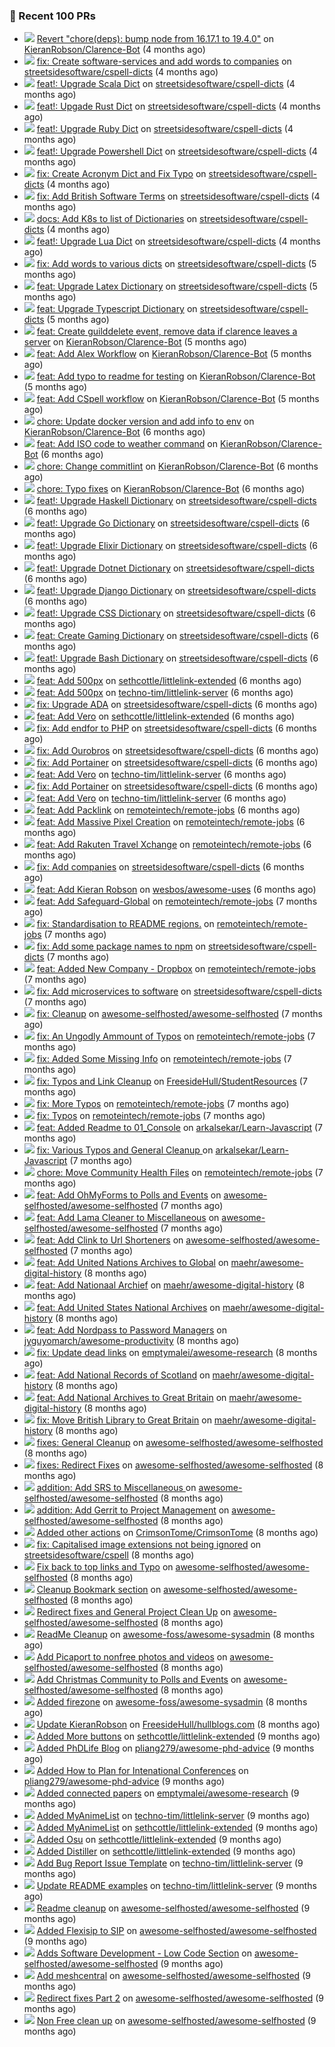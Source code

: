 ### 🔨 Recent 100 PRs

- ![](../assets/pr-merged.svg) [Revert &#34;chore(deps): bump node from 16.17.1 to 19.4.0&#34;](https://github.com/KieranRobson/Clarence-Bot/pull/168) on [KieranRobson/Clarence-Bot](https://github.com/KieranRobson/Clarence-Bot) (4 months ago)
- ![](../assets/pr-merged.svg) [fix: Create software-services and add words to companies](https://github.com/streetsidesoftware/cspell-dicts/pull/1790) on [streetsidesoftware/cspell-dicts](https://github.com/streetsidesoftware/cspell-dicts) (4 months ago)
- ![](../assets/pr-merged.svg) [feat!: Upgrade Scala Dict](https://github.com/streetsidesoftware/cspell-dicts/pull/1757) on [streetsidesoftware/cspell-dicts](https://github.com/streetsidesoftware/cspell-dicts) (4 months ago)
- ![](../assets/pr-merged.svg) [feat!: Upgade Rust Dict](https://github.com/streetsidesoftware/cspell-dicts/pull/1752) on [streetsidesoftware/cspell-dicts](https://github.com/streetsidesoftware/cspell-dicts) (4 months ago)
- ![](../assets/pr-merged.svg) [feat!: Upgrade Ruby Dict](https://github.com/streetsidesoftware/cspell-dicts/pull/1748) on [streetsidesoftware/cspell-dicts](https://github.com/streetsidesoftware/cspell-dicts) (4 months ago)
- ![](../assets/pr-merged.svg) [feat!: Upgrade Powershell Dict](https://github.com/streetsidesoftware/cspell-dicts/pull/1746) on [streetsidesoftware/cspell-dicts](https://github.com/streetsidesoftware/cspell-dicts) (4 months ago)
- ![](../assets/pr-merged.svg) [fix: Create Acronym Dict and Fix Typo](https://github.com/streetsidesoftware/cspell-dicts/pull/1745) on [streetsidesoftware/cspell-dicts](https://github.com/streetsidesoftware/cspell-dicts) (4 months ago)
- ![](../assets/pr-merged.svg) [fix: Add British Software Terms](https://github.com/streetsidesoftware/cspell-dicts/pull/1744) on [streetsidesoftware/cspell-dicts](https://github.com/streetsidesoftware/cspell-dicts) (4 months ago)
- ![](../assets/pr-merged.svg) [docs: Add K8s to list of Dictionaries](https://github.com/streetsidesoftware/cspell-dicts/pull/1742) on [streetsidesoftware/cspell-dicts](https://github.com/streetsidesoftware/cspell-dicts) (4 months ago)
- ![](../assets/pr-merged.svg) [feat!: Upgrade Lua Dict](https://github.com/streetsidesoftware/cspell-dicts/pull/1740) on [streetsidesoftware/cspell-dicts](https://github.com/streetsidesoftware/cspell-dicts) (4 months ago)
- ![](../assets/pr-merged.svg) [fix: Add words to various dicts](https://github.com/streetsidesoftware/cspell-dicts/pull/1721) on [streetsidesoftware/cspell-dicts](https://github.com/streetsidesoftware/cspell-dicts) (5 months ago)
- ![](../assets/pr-merged.svg) [feat: Upgrade Latex Dictionary](https://github.com/streetsidesoftware/cspell-dicts/pull/1714) on [streetsidesoftware/cspell-dicts](https://github.com/streetsidesoftware/cspell-dicts) (5 months ago)
- ![](../assets/pr-merged.svg) [feat: Upgrade Typescript Dictionary](https://github.com/streetsidesoftware/cspell-dicts/pull/1713) on [streetsidesoftware/cspell-dicts](https://github.com/streetsidesoftware/cspell-dicts) (5 months ago)
- ![](../assets/pr-merged.svg) [feat: Create guilddelete event, remove data if clarence leaves a server](https://github.com/KieranRobson/Clarence-Bot/pull/121) on [KieranRobson/Clarence-Bot](https://github.com/KieranRobson/Clarence-Bot) (5 months ago)
- ![](../assets/pr-merged.svg) [feat: Add Alex Workflow](https://github.com/KieranRobson/Clarence-Bot/pull/119) on [KieranRobson/Clarence-Bot](https://github.com/KieranRobson/Clarence-Bot) (5 months ago)
- ![](../assets/pr-closed.svg) [feat: Add typo to readme for testing](https://github.com/KieranRobson/Clarence-Bot/pull/118) on [KieranRobson/Clarence-Bot](https://github.com/KieranRobson/Clarence-Bot) (5 months ago)
- ![](../assets/pr-merged.svg) [feat: Add CSpell workflow](https://github.com/KieranRobson/Clarence-Bot/pull/116) on [KieranRobson/Clarence-Bot](https://github.com/KieranRobson/Clarence-Bot) (5 months ago)
- ![](../assets/pr-merged.svg) [chore: Update docker version and add info to env](https://github.com/KieranRobson/Clarence-Bot/pull/112) on [KieranRobson/Clarence-Bot](https://github.com/KieranRobson/Clarence-Bot) (6 months ago)
- ![](../assets/pr-merged.svg) [feat: Add ISO code to weather command](https://github.com/KieranRobson/Clarence-Bot/pull/111) on [KieranRobson/Clarence-Bot](https://github.com/KieranRobson/Clarence-Bot) (6 months ago)
- ![](../assets/pr-merged.svg) [chore: Change commitlint](https://github.com/KieranRobson/Clarence-Bot/pull/110) on [KieranRobson/Clarence-Bot](https://github.com/KieranRobson/Clarence-Bot) (6 months ago)
- ![](../assets/pr-merged.svg) [chore: Typo fixes](https://github.com/KieranRobson/Clarence-Bot/pull/94) on [KieranRobson/Clarence-Bot](https://github.com/KieranRobson/Clarence-Bot) (6 months ago)
- ![](../assets/pr-merged.svg) [feat!: Upgrade Haskell Dictionary](https://github.com/streetsidesoftware/cspell-dicts/pull/1621) on [streetsidesoftware/cspell-dicts](https://github.com/streetsidesoftware/cspell-dicts) (6 months ago)
- ![](../assets/pr-merged.svg) [feat!: Upgrade Go Dictionary](https://github.com/streetsidesoftware/cspell-dicts/pull/1620) on [streetsidesoftware/cspell-dicts](https://github.com/streetsidesoftware/cspell-dicts) (6 months ago)
- ![](../assets/pr-merged.svg) [feat!: Upgrade Elixir Dictionary](https://github.com/streetsidesoftware/cspell-dicts/pull/1614) on [streetsidesoftware/cspell-dicts](https://github.com/streetsidesoftware/cspell-dicts) (6 months ago)
- ![](../assets/pr-closed.svg) [feat!: Upgrade Dotnet Dictionary](https://github.com/streetsidesoftware/cspell-dicts/pull/1613) on [streetsidesoftware/cspell-dicts](https://github.com/streetsidesoftware/cspell-dicts) (6 months ago)
- ![](../assets/pr-merged.svg) [feat!: Upgrade Django Dictionary](https://github.com/streetsidesoftware/cspell-dicts/pull/1611) on [streetsidesoftware/cspell-dicts](https://github.com/streetsidesoftware/cspell-dicts) (6 months ago)
- ![](../assets/pr-merged.svg) [feat!: Upgrade CSS Dictionary](https://github.com/streetsidesoftware/cspell-dicts/pull/1610) on [streetsidesoftware/cspell-dicts](https://github.com/streetsidesoftware/cspell-dicts) (6 months ago)
- ![](../assets/pr-merged.svg) [feat: Create Gaming Dictionary](https://github.com/streetsidesoftware/cspell-dicts/pull/1609) on [streetsidesoftware/cspell-dicts](https://github.com/streetsidesoftware/cspell-dicts) (6 months ago)
- ![](../assets/pr-merged.svg) [feat!: Upgrade Bash Dictionary](https://github.com/streetsidesoftware/cspell-dicts/pull/1601) on [streetsidesoftware/cspell-dicts](https://github.com/streetsidesoftware/cspell-dicts) (6 months ago)
- ![](../assets/pr-merged.svg) [feat: Add 500px](https://github.com/sethcottle/littlelink-extended/pull/7) on [sethcottle/littlelink-extended](https://github.com/sethcottle/littlelink-extended) (6 months ago)
- ![](../assets/pr-merged.svg) [feat: Add 500px](https://github.com/techno-tim/littlelink-server/pull/264) on [techno-tim/littlelink-server](https://github.com/techno-tim/littlelink-server) (6 months ago)
- ![](../assets/pr-merged.svg) [fix: Upgrade ADA](https://github.com/streetsidesoftware/cspell-dicts/pull/1589) on [streetsidesoftware/cspell-dicts](https://github.com/streetsidesoftware/cspell-dicts) (6 months ago)
- ![](../assets/pr-merged.svg) [feat: Add Vero](https://github.com/sethcottle/littlelink-extended/pull/6) on [sethcottle/littlelink-extended](https://github.com/sethcottle/littlelink-extended) (6 months ago)
- ![](../assets/pr-merged.svg) [fix: Add endfor to PHP](https://github.com/streetsidesoftware/cspell-dicts/pull/1584) on [streetsidesoftware/cspell-dicts](https://github.com/streetsidesoftware/cspell-dicts) (6 months ago)
- ![](../assets/pr-merged.svg) [fix: Add Ourobros](https://github.com/streetsidesoftware/cspell-dicts/pull/1583) on [streetsidesoftware/cspell-dicts](https://github.com/streetsidesoftware/cspell-dicts) (6 months ago)
- ![](../assets/pr-merged.svg) [fix: Add Portainer](https://github.com/streetsidesoftware/cspell-dicts/pull/1581) on [streetsidesoftware/cspell-dicts](https://github.com/streetsidesoftware/cspell-dicts) (6 months ago)
- ![](../assets/pr-merged.svg) [feat: Add Vero](https://github.com/techno-tim/littlelink-server/pull/261) on [techno-tim/littlelink-server](https://github.com/techno-tim/littlelink-server) (6 months ago)
- ![](../assets/pr-merged.svg) [fix: Add Portainer](https://github.com/streetsidesoftware/cspell-dicts/pull/1577) on [streetsidesoftware/cspell-dicts](https://github.com/streetsidesoftware/cspell-dicts) (6 months ago)
- ![](../assets/pr-closed.svg) [feat: Add Vero](https://github.com/techno-tim/littlelink-server/pull/260) on [techno-tim/littlelink-server](https://github.com/techno-tim/littlelink-server) (6 months ago)
- ![](../assets/pr-merged.svg) [feat: Add Packlink](https://github.com/remoteintech/remote-jobs/pull/1589) on [remoteintech/remote-jobs](https://github.com/remoteintech/remote-jobs) (6 months ago)
- ![](../assets/pr-merged.svg) [feat: Add Massive Pixel Creation](https://github.com/remoteintech/remote-jobs/pull/1585) on [remoteintech/remote-jobs](https://github.com/remoteintech/remote-jobs) (6 months ago)
- ![](../assets/pr-merged.svg) [feat: Add Rakuten Travel Xchange](https://github.com/remoteintech/remote-jobs/pull/1584) on [remoteintech/remote-jobs](https://github.com/remoteintech/remote-jobs) (6 months ago)
- ![](../assets/pr-merged.svg) [fix: Add companies](https://github.com/streetsidesoftware/cspell-dicts/pull/1542) on [streetsidesoftware/cspell-dicts](https://github.com/streetsidesoftware/cspell-dicts) (6 months ago)
- ![](../assets/pr-merged.svg) [feat: Add Kieran Robson](https://github.com/wesbos/awesome-uses/pull/1469) on [wesbos/awesome-uses](https://github.com/wesbos/awesome-uses) (6 months ago)
- ![](../assets/pr-merged.svg) [feat: Add Safeguard-Global](https://github.com/remoteintech/remote-jobs/pull/1567) on [remoteintech/remote-jobs](https://github.com/remoteintech/remote-jobs) (7 months ago)
- ![](../assets/pr-merged.svg) [fix: Standardisation to README regions.](https://github.com/remoteintech/remote-jobs/pull/1565) on [remoteintech/remote-jobs](https://github.com/remoteintech/remote-jobs) (7 months ago)
- ![](../assets/pr-merged.svg) [fix: Add some package names to npm](https://github.com/streetsidesoftware/cspell-dicts/pull/1517) on [streetsidesoftware/cspell-dicts](https://github.com/streetsidesoftware/cspell-dicts) (7 months ago)
- ![](../assets/pr-merged.svg) [feat: Added New Company - Dropbox](https://github.com/remoteintech/remote-jobs/pull/1518) on [remoteintech/remote-jobs](https://github.com/remoteintech/remote-jobs) (7 months ago)
- ![](../assets/pr-merged.svg) [fix: Add microservices to software](https://github.com/streetsidesoftware/cspell-dicts/pull/1511) on [streetsidesoftware/cspell-dicts](https://github.com/streetsidesoftware/cspell-dicts) (7 months ago)
- ![](../assets/pr-merged.svg) [fix: Cleanup](https://github.com/awesome-selfhosted/awesome-selfhosted/pull/3350) on [awesome-selfhosted/awesome-selfhosted](https://github.com/awesome-selfhosted/awesome-selfhosted) (7 months ago)
- ![](../assets/pr-merged.svg) [fix: An Ungodly Ammount of Typos](https://github.com/remoteintech/remote-jobs/pull/1505) on [remoteintech/remote-jobs](https://github.com/remoteintech/remote-jobs) (7 months ago)
- ![](../assets/pr-merged.svg) [fix: Added Some Missing Info](https://github.com/remoteintech/remote-jobs/pull/1449) on [remoteintech/remote-jobs](https://github.com/remoteintech/remote-jobs) (7 months ago)
- ![](../assets/pr-merged.svg) [fix: Typos and Link Cleanup](https://github.com/FreesideHull/StudentResources/pull/14) on [FreesideHull/StudentResources](https://github.com/FreesideHull/StudentResources) (7 months ago)
- ![](../assets/pr-merged.svg) [fix: More Typos](https://github.com/remoteintech/remote-jobs/pull/1445) on [remoteintech/remote-jobs](https://github.com/remoteintech/remote-jobs) (7 months ago)
- ![](../assets/pr-merged.svg) [fix: Typos](https://github.com/remoteintech/remote-jobs/pull/1442) on [remoteintech/remote-jobs](https://github.com/remoteintech/remote-jobs) (7 months ago)
- ![](../assets/pr-merged.svg) [feat: Added Readme to 01_Console](https://github.com/arkalsekar/Learn-Javascript/pull/24) on [arkalsekar/Learn-Javascript](https://github.com/arkalsekar/Learn-Javascript) (7 months ago)
- ![](../assets/pr-merged.svg) [fix: Various Typos and General Cleanup ](https://github.com/arkalsekar/Learn-Javascript/pull/20) on [arkalsekar/Learn-Javascript](https://github.com/arkalsekar/Learn-Javascript) (7 months ago)
- ![](../assets/pr-merged.svg) [chore: Move Community Health Files](https://github.com/remoteintech/remote-jobs/pull/1438) on [remoteintech/remote-jobs](https://github.com/remoteintech/remote-jobs) (7 months ago)
- ![](../assets/pr-merged.svg) [feat: Add OhMyForms to Polls and Events](https://github.com/awesome-selfhosted/awesome-selfhosted/pull/3318) on [awesome-selfhosted/awesome-selfhosted](https://github.com/awesome-selfhosted/awesome-selfhosted) (7 months ago)
- ![](../assets/pr-merged.svg) [feat: Add Lama Cleaner to Miscellaneous](https://github.com/awesome-selfhosted/awesome-selfhosted/pull/3317) on [awesome-selfhosted/awesome-selfhosted](https://github.com/awesome-selfhosted/awesome-selfhosted) (7 months ago)
- ![](../assets/pr-merged.svg) [feat: Add Clink to Url Shorteners](https://github.com/awesome-selfhosted/awesome-selfhosted/pull/3316) on [awesome-selfhosted/awesome-selfhosted](https://github.com/awesome-selfhosted/awesome-selfhosted) (7 months ago)
- ![](../assets/pr-merged.svg) [feat: Add United Nations Archives to Global](https://github.com/maehr/awesome-digital-history/pull/48) on [maehr/awesome-digital-history](https://github.com/maehr/awesome-digital-history) (8 months ago)
- ![](../assets/pr-merged.svg) [feat: Add Nationaal Archief](https://github.com/maehr/awesome-digital-history/pull/47) on [maehr/awesome-digital-history](https://github.com/maehr/awesome-digital-history) (8 months ago)
- ![](../assets/pr-merged.svg) [feat: Add United States National Archives](https://github.com/maehr/awesome-digital-history/pull/46) on [maehr/awesome-digital-history](https://github.com/maehr/awesome-digital-history) (8 months ago)
- ![](../assets/pr-merged.svg) [feat: Add Nordpass to Password Managers](https://github.com/jyguyomarch/awesome-productivity/pull/106) on [jyguyomarch/awesome-productivity](https://github.com/jyguyomarch/awesome-productivity) (8 months ago)
- ![](../assets/pr-merged.svg) [fix: Update dead links](https://github.com/emptymalei/awesome-research/pull/58) on [emptymalei/awesome-research](https://github.com/emptymalei/awesome-research) (8 months ago)
- ![](../assets/pr-merged.svg) [feat: Add National Records of Scotland](https://github.com/maehr/awesome-digital-history/pull/45) on [maehr/awesome-digital-history](https://github.com/maehr/awesome-digital-history) (8 months ago)
- ![](../assets/pr-merged.svg) [feat: Add National Archives to Great Britain](https://github.com/maehr/awesome-digital-history/pull/44) on [maehr/awesome-digital-history](https://github.com/maehr/awesome-digital-history) (8 months ago)
- ![](../assets/pr-merged.svg) [fix: Move British Library to Great Britain](https://github.com/maehr/awesome-digital-history/pull/43) on [maehr/awesome-digital-history](https://github.com/maehr/awesome-digital-history) (8 months ago)
- ![](../assets/pr-merged.svg) [fixes: General Cleanup](https://github.com/awesome-selfhosted/awesome-selfhosted/pull/3302) on [awesome-selfhosted/awesome-selfhosted](https://github.com/awesome-selfhosted/awesome-selfhosted) (8 months ago)
- ![](../assets/pr-merged.svg) [fixes: Redirect Fixes](https://github.com/awesome-selfhosted/awesome-selfhosted/pull/3301) on [awesome-selfhosted/awesome-selfhosted](https://github.com/awesome-selfhosted/awesome-selfhosted) (8 months ago)
- ![](../assets/pr-merged.svg) [addition: Add SRS to Miscellaneous ](https://github.com/awesome-selfhosted/awesome-selfhosted/pull/3299) on [awesome-selfhosted/awesome-selfhosted](https://github.com/awesome-selfhosted/awesome-selfhosted) (8 months ago)
- ![](../assets/pr-merged.svg) [addition: Add Gerrit to Project Management](https://github.com/awesome-selfhosted/awesome-selfhosted/pull/3298) on [awesome-selfhosted/awesome-selfhosted](https://github.com/awesome-selfhosted/awesome-selfhosted) (8 months ago)
- ![](../assets/pr-merged.svg) [Added other actions](https://github.com/CrimsonTome/CrimsonTome/pull/2) on [CrimsonTome/CrimsonTome](https://github.com/CrimsonTome/CrimsonTome) (8 months ago)
- ![](../assets/pr-merged.svg) [fix: Capitalised image extensions not being ignored](https://github.com/streetsidesoftware/cspell/pull/3599) on [streetsidesoftware/cspell](https://github.com/streetsidesoftware/cspell) (8 months ago)
- ![](../assets/pr-merged.svg) [Fix back to top links and Typo](https://github.com/awesome-selfhosted/awesome-selfhosted/pull/3294) on [awesome-selfhosted/awesome-selfhosted](https://github.com/awesome-selfhosted/awesome-selfhosted) (8 months ago)
- ![](../assets/pr-merged.svg) [Cleanup Bookmark section](https://github.com/awesome-selfhosted/awesome-selfhosted/pull/3288) on [awesome-selfhosted/awesome-selfhosted](https://github.com/awesome-selfhosted/awesome-selfhosted) (8 months ago)
- ![](../assets/pr-merged.svg) [Redirect fixes and General Project Clean Up](https://github.com/awesome-selfhosted/awesome-selfhosted/pull/3274) on [awesome-selfhosted/awesome-selfhosted](https://github.com/awesome-selfhosted/awesome-selfhosted) (8 months ago)
- ![](../assets/pr-merged.svg) [ReadMe Cleanup](https://github.com/awesome-foss/awesome-sysadmin/pull/396) on [awesome-foss/awesome-sysadmin](https://github.com/awesome-foss/awesome-sysadmin) (8 months ago)
- ![](../assets/pr-merged.svg) [Add Picaport to nonfree photos and videos](https://github.com/awesome-selfhosted/awesome-selfhosted/pull/3272) on [awesome-selfhosted/awesome-selfhosted](https://github.com/awesome-selfhosted/awesome-selfhosted) (8 months ago)
- ![](../assets/pr-merged.svg) [Add Christmas Community to Polls and Events](https://github.com/awesome-selfhosted/awesome-selfhosted/pull/3271) on [awesome-selfhosted/awesome-selfhosted](https://github.com/awesome-selfhosted/awesome-selfhosted) (8 months ago)
- ![](../assets/pr-closed.svg) [Added firezone](https://github.com/awesome-foss/awesome-sysadmin/pull/395) on [awesome-foss/awesome-sysadmin](https://github.com/awesome-foss/awesome-sysadmin) (8 months ago)
- ![](../assets/pr-merged.svg) [Update KieranRobson](https://github.com/FreesideHull/hullblogs.com/pull/11) on [FreesideHull/hullblogs.com](https://github.com/FreesideHull/hullblogs.com) (8 months ago)
- ![](../assets/pr-merged.svg) [Added More buttons](https://github.com/sethcottle/littlelink-extended/pull/5) on [sethcottle/littlelink-extended](https://github.com/sethcottle/littlelink-extended) (9 months ago)
- ![](../assets/pr-merged.svg) [Added PhDLife Blog](https://github.com/pliang279/awesome-phd-advice/pull/2) on [pliang279/awesome-phd-advice](https://github.com/pliang279/awesome-phd-advice) (9 months ago)
- ![](../assets/pr-merged.svg) [Added How to Plan for Intenational Conferences](https://github.com/pliang279/awesome-phd-advice/pull/1) on [pliang279/awesome-phd-advice](https://github.com/pliang279/awesome-phd-advice) (9 months ago)
- ![](../assets/pr-merged.svg) [Added connected papers](https://github.com/emptymalei/awesome-research/pull/55) on [emptymalei/awesome-research](https://github.com/emptymalei/awesome-research) (9 months ago)
- ![](../assets/pr-merged.svg) [Added MyAnimeList](https://github.com/techno-tim/littlelink-server/pull/205) on [techno-tim/littlelink-server](https://github.com/techno-tim/littlelink-server) (9 months ago)
- ![](../assets/pr-merged.svg) [Added MyAnimeList](https://github.com/sethcottle/littlelink-extended/pull/4) on [sethcottle/littlelink-extended](https://github.com/sethcottle/littlelink-extended) (9 months ago)
- ![](../assets/pr-merged.svg) [Added Osu](https://github.com/sethcottle/littlelink-extended/pull/3) on [sethcottle/littlelink-extended](https://github.com/sethcottle/littlelink-extended) (9 months ago)
- ![](../assets/pr-merged.svg) [Added Distiller](https://github.com/sethcottle/littlelink-extended/pull/2) on [sethcottle/littlelink-extended](https://github.com/sethcottle/littlelink-extended) (9 months ago)
- ![](../assets/pr-merged.svg) [Add Bug Report Issue Template](https://github.com/techno-tim/littlelink-server/pull/204) on [techno-tim/littlelink-server](https://github.com/techno-tim/littlelink-server) (9 months ago)
- ![](../assets/pr-merged.svg) [Update README examples](https://github.com/techno-tim/littlelink-server/pull/203) on [techno-tim/littlelink-server](https://github.com/techno-tim/littlelink-server) (9 months ago)
- ![](../assets/pr-merged.svg) [Readme cleanup](https://github.com/awesome-selfhosted/awesome-selfhosted/pull/3243) on [awesome-selfhosted/awesome-selfhosted](https://github.com/awesome-selfhosted/awesome-selfhosted) (9 months ago)
- ![](../assets/pr-merged.svg) [Added Flexisip to SIP](https://github.com/awesome-selfhosted/awesome-selfhosted/pull/3241) on [awesome-selfhosted/awesome-selfhosted](https://github.com/awesome-selfhosted/awesome-selfhosted) (9 months ago)
- ![](../assets/pr-merged.svg) [Adds Software Development - Low Code Section](https://github.com/awesome-selfhosted/awesome-selfhosted/pull/3240) on [awesome-selfhosted/awesome-selfhosted](https://github.com/awesome-selfhosted/awesome-selfhosted) (9 months ago)
- ![](../assets/pr-merged.svg) [Add meshcentral](https://github.com/awesome-selfhosted/awesome-selfhosted/pull/3239) on [awesome-selfhosted/awesome-selfhosted](https://github.com/awesome-selfhosted/awesome-selfhosted) (9 months ago)
- ![](../assets/pr-closed.svg) [Redirect fixes Part 2](https://github.com/awesome-selfhosted/awesome-selfhosted/pull/3229) on [awesome-selfhosted/awesome-selfhosted](https://github.com/awesome-selfhosted/awesome-selfhosted) (9 months ago)
- ![](../assets/pr-merged.svg) [Non Free clean up](https://github.com/awesome-selfhosted/awesome-selfhosted/pull/3228) on [awesome-selfhosted/awesome-selfhosted](https://github.com/awesome-selfhosted/awesome-selfhosted) (9 months ago)